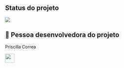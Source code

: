 ## Status do projeto
<img src="http://img.shields.io/static/v1?label=STATUS&message=EM%20DESENVOLVIMENTO&color=GREEN&style=for-the-badge"/>

## 🖖 Pessoa desenvolvedora do projeto
Priscilla Correa

[<img src="https://cdn.jsdelivr.net/gh/devicons/devicon/icons/linkedin/linkedin-original.svg" width=30px>](https://www.linkedin.com/in/priscilla-correa/)

